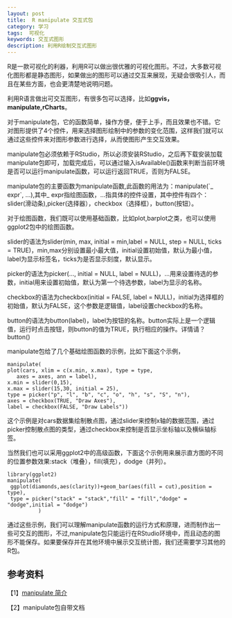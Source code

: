 ```yaml
---
layout: post
title:  R manipulate 交互式包
category: 学习
tags:  可视化        
keywords: 交互式图形
description: 利用R绘制交互式图形
---
```


R是一款可视化的利器，利用R可以做出很优雅的可视化图形。不过，大多数可视化图形都是静态图形，如果做出的图形可以通过交互来展现，无疑会很吸引人，而且在某些方面，也会更清楚地说明问题。

利用R语言做出可交互图形，有很多包可以选择，比如**ggvis，manipulate,rCharts**。

对于manipulate包，它的函数简单，操作方便，便于上手，而且效果也不错。它对图形提供了4个控件，用来选择图形绘制中的参数的变化范围，这样我们就可以通过这些控件来对图形参数进行选择，从而使图形产生交互效果。

manipulate包必须依赖于RStudio，所以必须安装RStudio，之后再下载安装加载manipulate包即可，加载完成后，可以通过输入isAvailable()函数来判断当前环境是否可以运行manipulate函数，可以运行返回TRUE，否则为FALSE。

manipulate包的主要函数为manipulate函数,此函数的用法为：manipulate(\`_ expr`, ...),其中_ expr指绘图函数，...指具体的控件设置，其中控件有四个：slider(滑动条),picker(选择器），checkbox（选择框），button(按钮）。

对于绘图函数，我们既可以使用基础函数，比如plot,barplot之类，也可以使用ggplot2包中的绘图函数。

slider的语法为slider(min, max, initial = min,label = NULL, step = NULL, ticks = TRUE)，min,max分别设置最小最大值，initial设置初始值，默认为最小值，label为显示标签名，ticks为是否显示刻度，默认显示。

picker的语法为picker(..., initial = NULL, label = NULL)，...用来设置待选的参数，initial用来设置初始值，默认为第一个待选参数，label为显示的名称。

checkbox的语法为checkbox(initial = FALSE, label = NULL)，initial为选择框的初始值，默认为FALSE，这个参数是逻辑值，label设置checkbox的名称。

button的语法为button(label)，label为按钮的名称。button实际上是一个逻辑值，运行时点击按钮，则button的值为TRUE，执行相应的操作。详情请？button()


manipulate包给了几个基础绘图函数的示例，比如下面这个示例，

    manipulate(
    plot(cars, xlim = c(x.min, x.max), type = type,
       axes = axes, ann = label),
    x.min = slider(0,15),
    x.max = slider(15,30, initial = 25),
    type = picker("p", "l", "b", "c", "o", "h", "s", "S", "n"),
    axes = checkbox(TRUE, "Draw Axes"),
    label = checkbox(FALSE, "Draw Labels"))

这个示例是对cars数据集绘制散点图，通过slider来控制x轴的数据范围，通过picker控制散点图的类型，通过checkbox来控制是否显示坐标轴以及横纵轴标签。

当然我们也可以采用ggplot2中的高级函数，下面这个示例用来展示直方图的不同的位置参数效果:stack（堆叠），fill(填充），dodge（并列）。

    library(ggplot2)
    manipulate(
     ggplot(diamonds,aes(clarity))+geom_bar(aes(fill = cut),position = type),
     type = picker("stack" = "stack","fill" = "fill","dodge" = "dodge",initial = "dodge")
              )

通过这些示例，我们可以理解manipulate函数的运行方式和原理，进而制作出一些可交互的图形，不过,manipulate包只能运行在RStudio环境中，而且动态的图形不能保存。如果要保存并在其他环境中展示交互统计图，我们还需要学习其他的R包。

## 参考资料

【1】[manipulate 简介](http://mooc.guokr.com/note/12762/)

【2】manipulate包自带文档